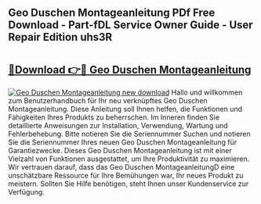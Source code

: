 ## Geo Duschen Montageanleitung PDf Free Download - Part-fDL Service Owner Guide - User Repair Edition uhs3R

# <h2><a href="http://df747wc.blite.top/?on=Geo+Duschen+Montageanleitung">🔗Download 👉🔴 Geo Duschen Montageanleitung</a></h2>

[![Geo Duschen Montageanleitung new download](https://i.imgur.com/lujVjoI.png)](http://df747wc.blite.top/?on=Geo+Duschen+Montageanleitung)
Hallo und willkommen zum Benutzerhandbuch für Ihr neu verknüpftes Geo Duschen Montageanleitung. Diese Anleitung soll Ihnen helfen, die Funktionen und Fähigkeiten Ihres Produkts zu beherrschen. Im Inneren finden Sie detaillierte Anweisungen zur Installation, Verwendung, Wartung und Fehlerbehebung. Bitte notieren Sie die Seriennummer Suchen und notieren Sie die Seriennummer Ihres neuen Geo Duschen Montageanleitung für Garantiezwecke. Dieses Geo Duschen Montageanleitung ist mit einer Vielzahl von Funktionen ausgestattet, um Ihre Produktivität zu maximieren. Wir vertrauen darauf, dass das Geo Duschen MontageanleitungD eine unschätzbare Ressource für Ihre Bemühungen war, Ihr neues Produkt zu meistern. Sollten Sie Hilfe benötigen, steht Ihnen unser Kundenservice zur Verfügung.
